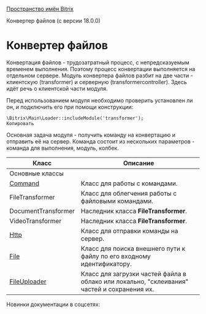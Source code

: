 [Пространство имён Bitrix](/api_d7/bitrix/index.php)

Конвертер файлов (с версии 18.0.0)

Конвертер файлов
================

Конвертация файлов - трудозатратный процесс, с непредсказуемым временем выполнения. Поэтому процесс конвертации выполняется на отдельном сервере. Модуль конвертера файлов разбит на две части - клиентскую (transformer) и серверную (transformercontroller). Здесь идёт речь о клиентской части модуля.

Перед использованием модуля необходимо проверить установлен ли он, и подключить его при помощи конструкции:

```
\Bitrix\Main\Loader::includeModule('transformer');
Копировать
```

Основная задача модуля - получить команду на конвертацию и отправить её на сервер. Команда состоит из нескольких параметров - команда для выполнения, модуль, колбек.

| Класс | Описание |
| --- | --- |
| Основные классы | |
| [Command](/api_d7/bitrix/transformer/command/index.php) | Класс для работы с командами. |
| FileTransformer | Класс для облегчения работы с файловыми командами. |
| DocumentTransformer | Наследник класса **FileTransformer**. |
| VideoTransformer | Наследник класса **FileTransformer**. |
| [Http](/api_d7/bitrix/transformer/http/index.php) | Класс для отправки команды на сервер. |
| [File](/api_d7/bitrix/transformer/file/index.php) | Класс для поиска внешнего пути к файлу по его входному идентификатору. |
| [FileUploader](/api_d7/bitrix/transformer/fileuploader/index.php) | Класс для загрузки частей файла в облако или локально, "склеивания" частей и сохранения их. |

Новинки документации в соцсетях: